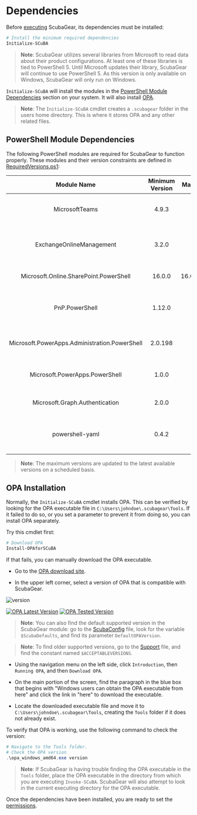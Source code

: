 # Dependencies

Before [executing](../execution/execution.md) ScubaGear, its dependencies must be installed:

```powershell
# Install the minimum required dependencies
Initialize-SCuBA
```

> **Note**: ScubaGear utilizes several libraries from Microsoft to read data about their product configurations.  At least one of these libraries is tied to PowerShell 5.  Until Microsoft updates their library, ScubaGear will continue to use PowerShell 5.  As this version is only available on Windows, ScubaGear will only run on Windows.

`Initialize-SCuBA` will install the modules in the [PowerShell Module Dependencies](#powershell-module-dependencies) section on your system. It will also install [OPA](https://www.openpolicyagent.org).

> **Note**: The `Initialize-SCuBA` cmdlet creates a `.scubagear` folder in the users home directory.  This is where it stores OPA and any other related files.

## PowerShell Module Dependencies

The following PowerShell modules are required for ScubaGear to function properly. These modules and their version constraints are defined in [RequiredVersions.ps1](https://github.com/cisagov/ScubaGear/blob/main/PowerShell/ScubaGear/RequiredVersions.ps1):

| Module Name                                   | Minimum Version | Maximum Version  | Purpose                                      |
|:---------------------------------------------:|:---------------:|:----------------:|:---------------------------------------------|
| MicrosoftTeams |           4.9.3 |            7.4.0 | Microsoft Teams configuration management |
| ExchangeOnlineManagement |           3.2.0 |            3.9.0 | Exchange Online and Microsoft Defender management |
| Microsoft.Online.SharePoint.PowerShell |          16.0.0 | 16.0.24810.12000 | SharePoint and OneDrive management |
| PnP.PowerShell |          1.12.0 |       1.99.99999 | SharePoint Online management and automation |
| Microsoft.PowerApps.Administration.PowerShell |         2.0.198 |          2.0.216 | Power Platform administrative functions |
| Microsoft.PowerApps.PowerShell |           1.0.0 |           1.0.45 | Power Apps development and management |
| Microsoft.Graph.Authentication |           2.0.0 |           2.31.0 | Microsoft Graph API authentication |
| powershell-yaml |           0.4.2 |           0.4.12 | YAML file processing and configuration management |

> **Note**: The maximum versions are updated to the latest available versions on a scheduled basis.

## OPA Installation

Normally, the `Initialize-SCuBA` cmdlet installs OPA.  This can be verified by looking for the OPA executable file in `C:\Users\johndoe\.scubagear\Tools`.  If it failed to do so, or you set a parameter to prevent it from doing so, you can install OPA separately.

Try this cmdlet first:

```powershell
# Download OPA
Install-OPAforSCuBA
```

If that fails, you can manually download the OPA executable.

* Go to the [OPA download site](https://www.openpolicyagent.org/docs/latest/#running-opa).

* In the upper left corner, select a version of OPA that is compatible with ScubaGear.

![version](../images/opa_version.png)

[![OPA Latest Version](https://img.shields.io/github/v/release/open-policy-agent/opa?label=OPA%20Latest%20Version&color=blue)](https://github.com/open-policy-agent/opa/releases)
[![OPA Tested Version](https://img.shields.io/badge/Scuba%20OPA%20Tested%20Version-v1.8.0-green)](https://github.com/open-policy-agent/opa/releases/tag/v1.8.0)

> **Note**: You can also find the default supported version in the ScubaGear module: go to the [ScubaConfig](https://github.com/cisagov/ScubaGear/blob/main/PowerShell/ScubaGear/Modules/ScubaConfig/ScubaConfig.psm1) file, look for the variable `$ScubaDefaults`, and find its parameter `DefaultOPAVersion`.

> **Note**: To find older supported versions, go to the [Support](https://github.com/cisagov/ScubaGear/blob/main/PowerShell/ScubaGear/Modules/Support/Support.psm1) file, and find the constant named `$ACCEPTABLEVERSIONS`.

* Using the navigation menu on the left side, click `Introduction`, then `Running OPA`, and then `Download OPA`.

* On the main portion of the screen, find the paragraph in the blue box that begins with "Windows users can obtain the OPA executable from here" and click the link in "here" to download the executable.

* Locate the downloaded executable file and move it to `C:\Users\johndoe\.scubagear\Tools`, creating the `Tools` folder if it does not already exist.

To verify that OPA is working, use the following command to check the version:

```powershell
# Navigate to the Tools folder.
# Check the OPA version
.\opa_windows_amd64.exe version
```

> **Note**: If ScubaGear is having trouble finding the OPA executable in the `Tools` folder, place the OPA executable in the directory from which you are executing `Invoke-SCuBA`. ScubaGear will also attempt to look in the current executing directory for the OPA executable.

Once the dependencies have been installed, you are ready to set the [permissions](permissions.md).



